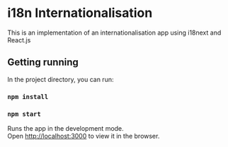 # i18n Internationalisation

This is an implementation of an internationalisation app using i18next and React.js

## Getting running

In the project directory, you can run:

### `npm install`

### `npm start`

Runs the app in the development mode.\
Open [http://localhost:3000](http://localhost:3000) to view it in the browser.

